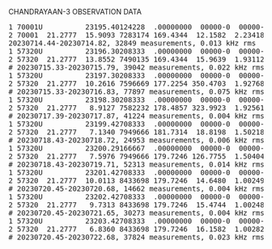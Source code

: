 CHANDRAYAAN-3 OBSERVATION DATA

<pre>1 70001U          23195.40124228  .00000000  00000-0  00000-0 0    04
2 70001  21.2777  15.9093 7283174 169.4344  12.1582  2.23418269    02
20230714.44-20230714.82, 32849 measurements, 0.013 kHz rms
1 57320U          23196.30208333  .00000000  00000-0  00000-0 0    03
2 57320  21.2777  13.8552 7490135 169.4344  15.9639  1.93112007    06
# 20230715.33-20230715.79, 39042 measurements, 0.022 kHz rms
1 57320U          23197.30208333  .00000000  00000-0  00000-0 0    04
2 57320  21.2777  10.2616 7596669 177.2254 350.4703  1.92768114    08
# 20230715.33-20230716.83, 77897 measurements, 0.075 kHz rms
1 57320U          23198.30208333  .00000000  00000-0  00000-0 0    05
2 57320  21.2777   8.9127 7582232 178.4857 323.9923  1.92561516    08
# 20230717.39-20230717.87, 41224 measurements, 0.004 kHz rms
1 57320U          23199.42708333  .00000000  00000-0  00000-0 0    04
2 57320  21.2777   7.1340 7949666 181.7314  18.8198  1.50218614    05
# 20230718.43-20230718.72, 24953 measurements, 0.006 kHz rms
1 57320U          23200.29166667  .00000000  00000-0  00000-0 0    00
2 57320  21.2777   7.5976 7949666 179.7246 126.7755  1.50404772    05
# 20230718.43-20230719.71, 52313 measurements, 0.014 kHz rms
1 57320U          23201.42708333  .00000000  00000-0  00000-0 0    08
2 57320  21.2777  10.0113 8433698 179.7246  14.6480  1.00249321    03
# 20230720.45-20230720.68, 14662 measurements, 0.004 kHz rms
1 57320U          23202.42708333  .00000000  00000-0  00000-0 0    09
2 57320  21.2777   9.7313 8433698 179.7246  15.4744  1.00248067    08
# 20230720.45-20230721.65, 30273 measurements, 0.004 kHz rms
1 57320U          23203.42708333  .00000000  00000-0  00000-0 0    00
2 57320  21.2777   6.8360 8433698 179.7246  16.1582  1.00282301    05
# 20230720.45-20230722.68, 37824 measurements, 0.023 kHz rms</pre> 
